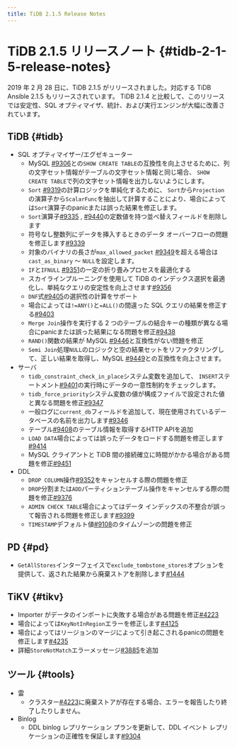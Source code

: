 ```yaml
---
title: TiDB 2.1.5 Release Notes
---
```


# TiDB 2.1.5 リリースノート {#tidb-2-1-5-release-notes}

2019 年 2 月 28 日に、TiDB 2.1.5 がリリースされました。対応する TiDB Ansible 2.1.5 もリリースされています。 TiDB 2.1.4 と比較して、このリリースでは安定性、SQL オプティマイザ、統計、および実行エンジンが大幅に改善されています。

## TiDB {#tidb}

-   SQL オプティマイザー/エグゼキューター
    -   MySQL [#9306](https://github.com/pingcap/tidb/pull/9306)との`SHOW CREATE TABLE`の互換性を向上させるために、列の文字セット情報がテーブルの文字セット情報と同じ場合、 `SHOW CREATE TABLE`で列の文字セット情報を出力しないようにします。
    -   `Sort` [#9319](https://github.com/pingcap/tidb/pull/9319)の計算ロジックを単純化するために、 `Sort`から`Projection`の演算子から`ScalarFunc`を抽出して計算することにより、場合によっては`Sort`演算子のpanicまたは誤った結果を修正します。
    -   `Sort`演算子[#9335](https://github.com/pingcap/tidb/pull/9335) , [#9440](https://github.com/pingcap/tidb/pull/9440)の定数値を持つ並べ替えフィールドを削除します
    -   符号なし整数列にデータを挿入するときのデータ オーバーフローの問題を修正します[#9339](https://github.com/pingcap/tidb/pull/9339)
    -   対象のバイナリの長さが`max_allowed_packet` [#9349](https://github.com/pingcap/tidb/pull/9349)を超える場合は`cast_as_binary` ～ `NULL`を設定します。
    -   `IF`と`IFNULL` [#9351](https://github.com/pingcap/tidb/pull/9351)の一定の折り畳みプロセスを最適化する
    -   スカイラインプルーニングを使用して TiDB のインデックス選択を最適化し、単純なクエリの安定性を向上させます[#9356](https://github.com/pingcap/tidb/pull/9356)
    -   `DNF`式[#9405](https://github.com/pingcap/tidb/pull/9405)の選択性の計算をサポート
    -   場合によっては`!=ANY()`と`=ALL()`の間違った SQL クエリの結果を修正する[#9403](https://github.com/pingcap/tidb/pull/9403)
    -   `Merge Join`操作を実行する 2 つのテーブルの結合キーの種類が異なる場合にpanicまたは誤った結果になる問題を修正[#9438](https://github.com/pingcap/tidb/pull/9438)
    -   `RAND()`関数の結果が MySQL [#9446](https://github.com/pingcap/tidb/pull/9446)と互換性がない問題を修正
    -   `Semi Join`処理`NULL`のロジックと空の結果セットをリファクタリングして、正しい結果を取得し、MySQL [#9449](https://github.com/pingcap/tidb/pull/9449)との互換性を向上させます。
-   サーバ
    -   `tidb_constraint_check_in_place`システム変数を追加して、 `INSERT`ステートメント[#9401](https://github.com/pingcap/tidb/pull/9401)の実行時にデータの一意性制約をチェックします。
    -   `tidb_force_priority`システム変数の値が構成ファイルで設定された値と異なる問題を修正[#9347](https://github.com/pingcap/tidb/pull/9347)
    -   一般ログに`current_db`フィールドを追加して、現在使用されているデータベースの名前を出力します[#9346](https://github.com/pingcap/tidb/pull/9346)
    -   テーブル[#9408](https://github.com/pingcap/tidb/pull/9408)のテーブル情報を取得するHTTP APIを追加
    -   `LOAD DATA`場合によっては誤ったデータをロードする問題を修正します[#9414](https://github.com/pingcap/tidb/pull/9414)
    -   MySQL クライアントと TiDB 間の接続確立に時間がかかる場合がある問題を修正[#9451](https://github.com/pingcap/tidb/pull/9451)
-   DDL
    -   `DROP COLUMN`操作[#9352](https://github.com/pingcap/tidb/pull/9352)をキャンセルする際の問題を修正
    -   `DROP`分割または`ADD`パーティションテーブル操作をキャンセルする際の問題を修正[#9376](https://github.com/pingcap/tidb/pull/9376)
    -   `ADMIN CHECK TABLE`場合によってはデータ インデックスの不整合が誤って報告される問題を修正します[#9399](https://github.com/pingcap/tidb/pull/9399)
    -   `TIMESTAMP`デフォルト値[#9108](https://github.com/pingcap/tidb/pull/9108)のタイムゾーンの問題を修正

## PD {#pd}

-   `GetAllStores`インターフェイスで`exclude_tombstone_stores`オプションを提供して、返された結果から廃棄ストアを削除します[#1444](https://github.com/pingcap/pd/pull/1444)

## TiKV {#tikv}

-   Importer がデータのインポートに失敗する場合がある問題を修正[#4223](https://github.com/tikv/tikv/pull/4223)
-   場合によっては`KeyNotInRegion`エラーを修正します[#4125](https://github.com/tikv/tikv/pull/4125)
-   場合によってはリージョンのマージによって引き起こされるpanicの問題を修正します[#4235](https://github.com/tikv/tikv/pull/4235)
-   詳細`StoreNotMatch`エラーメッセージ[#3885](https://github.com/tikv/tikv/pull/3885)を追加

## ツール {#tools}

-   雷
    -   クラスター[#4223](https://github.com/tikv/tikv/pull/4223)に廃棄ストアが存在する場合、エラーを報告したり終了したりしません。
-   Binlog
    -   DDL binlog レプリケーション プランを更新して、DDL イベント レプリケーションの正確性を保証します[#9304](https://github.com/pingcap/tidb/issues/9304)

